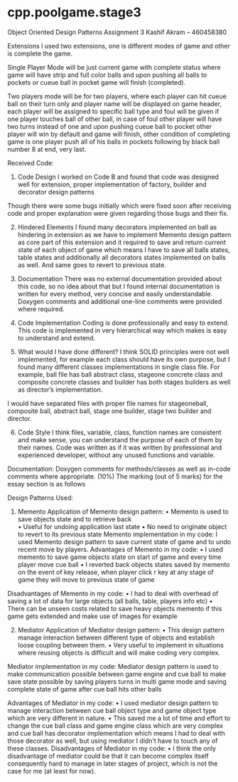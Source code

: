 # cpp.poolgame.stage3



Object Oriented Design Patterns
Assignment 3
Kashif Akram – 460458380

Extensions
I used two extensions, one is different modes of game and other is complete the game.

Single Player Mode will be just current game with complete status where game will have strip and full color balls and upon pushing all balls to pockets or cueue ball in pocket game will finish (completed).

Two players mode will be for two players, where each player can hit cueue ball on their turn only and player name will be displayed on game header, each player will be assigned to specific ball type and foul will be given if one player touches ball of other ball, in case of foul other player will have two turns instead of one and upon pushing cueue ball to pocket other player will win by default and game will finish, other condition of completing game is one player push all of his balls in pockets following by black ball number 8 at end, very last.

Received Code:
1.	Code Design
I worked on Code B and found that code was designed well for extension, proper implementation of factory, builder and decorator design patterns

Though there were some bugs initially which were fixed soon after receiving code and proper explanation were given regarding those bugs and their fix.

2.	Hindered Elements
I found many decorators implemented on ball as hindering in extension as we have to implement Memento design pattern as core part of this extension and it required to save and return current state of each object of game which means I have to save all balls states, table states and additionally all decorators states implemented on balls as well. And same goes to revert to previous state.

3.	Documentation
There was no external documentation provided about this code, so no idea about that but I found internal documentation is written for every method, very concise and easily understandable. Doxygen comments and additional one-line comments were provided where required.

4.	Code Implementation
Coding is done professionally and easy to extend. This code is implemented in very hierarchical way which makes is easy to understand and extend.

5.	What would I have done different?
I think SOLID principles were not well implemented, for example each class should have its own purpose, but I found many different classes implementations in single class file. For example, ball file has ball abstract class, stageone concrete class and composite concrete classes and builder has both stages builders as well as director’s implementation.

I would have separated files with proper file names for stageoneball, composite ball, abstract ball, stage one builder, stage two builder and director.

6.	Code Style
I think files, variable, class, function names are consistent and make sense, you can understand the purpose of each of them by their names. Code was written as if it was written by professional and experienced developer, without any unused functions and variable.

Documentation: Doxygen comments for methods/classes as well as in-code comments where appropriate. (10%) 
The marking (out of 5 marks) for the essay section is as follows 

Design Patterns Used:
1.	Memento
Application of Memento design pattern:
•	Memento is used to save objects state and to retrieve back  
•	Useful for undoing application last state
•	No need to originate object to revert to its previous state
Memento implementation in my code:
I used Memento design pattern to save current state of game and to undo recent move by players. 
Advantages of Memento in my code:
•	I used memento to save game objects state on start of game and every time player move cue ball 
•	I reverted back objects states saved by memento on the event of key release, when player click r key at any stage of game they will move to previous state of game


Disadvantages of Memento in my code:
•	I had to deal with overhead of saving a lot of data for large objects (all balls, table, players info etc)
•	There can be unseen costs related to save heavy objects memento if this game gets extended and make use of images for example

2.	Mediator
Application of Mediator design pattern:
•	This design pattern manage interaction between different type of objects and establish loose coupling between them.
•	Very useful to implement in situations where reusing objects is difficult and will make coding very complex.

Mediator implementation in my code:
Mediator design pattern is used to make communication possible between game engine and cue ball to make save state possible by saving players turns in multi game mode and saving complete state of game after cue ball hits other balls

Advantages of Mediator in my code:
•	I used mediator design pattern to manage interaction between cue ball object type and game object type which are very different in nature.
•	This saved me a lot of time and effort to change the cue ball class and game engine class which are very complex and cue ball has decorator implementation which means I had to deal with those decorator as well, but using mediator I didn’t have to touch any of  these classes.
Disadvantages of Mediator in my code:
•	I think the only disadvantage of mediator could be that it can become complex itself consequently hard to manage in later stages of project, which is not the case for me (at least for now).








 
